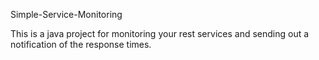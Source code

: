 Simple-Service-Monitoring

This is a java project for monitoring your rest services and sending out a notification of the response times.

